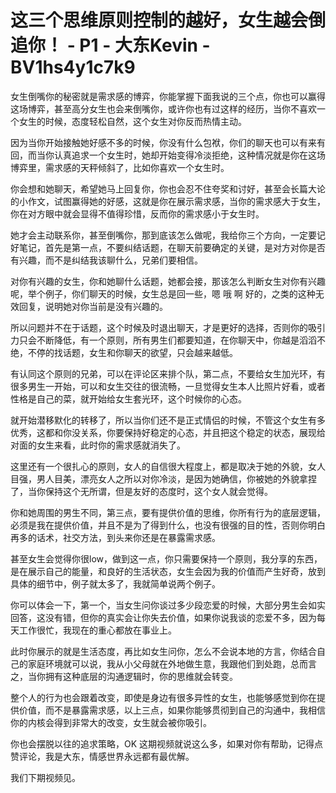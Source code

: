 # 这三个思维原则控制的越好，女生越会倒追你！ - P1 - 大东Kevin - BV1hs4y1c7k9

女生倒嘴你的秘密就是需求感的博弈，你能掌握下面我说的三个点，你也可以赢得这场博弈，甚至高分女生也会来倒嘴你，或许你也有过这样的经历，当你不喜欢一个女生的时候，态度轻松自然，这个女生对你反而热情主动。

因为当你开始接触她好感不多的时候，你没有什么包袱，你们的聊天也可以有来有回，而当你认真追求一个女生时，她却开始变得冷淡拒绝，这种情况就是你在这场博弈里，需求感的天秤倾斜了，比如你喜欢一个女生时。

你会想和她聊天，希望她马上回复你，你也会忍不住夸奖和讨好，甚至会长篇大论的小作文，试图赢得她的好感，这就是你在展示需求感，当你的需求感大于女生，你在对方眼中就会显得不值得珍惜，反而你的需求感小于女生时。

她才会主动联系你，甚至倒嘴你，那到底该怎么做呢，我给你三个方向，一定要记好笔记，首先是第一点，不要纠结话题，在聊天前要确定的关键，是对方对你是否有兴趣，而不是纠结我该聊什么，兄弟们要相信。

对你有兴趣的女生，你和她聊什么话题，她都会接，那该怎么判断女生对你有兴趣呢，举个例子，你们聊天的时候，女生总是回一些，嗯 哦 啊 好的，之类的这种无效回复，说明她对你当前是没有兴趣的。

所以问题并不在于话题，这个时候及时退出聊天，才是更好的选择，否则你的吸引力只会不断降低，有一个原则，所有男生们都要知道，在你聊天中，你越是滔滔不绝，不停的找话题，女生和你聊天的欲望，只会越来越低。

有认同这个原则的兄弟，可以在评论区来排个队，第二点，不要给女生加光环，有很多男生一开始，可以和女生交往的很流畅，一旦觉得女生本人比照片好看，或者性格是自己的菜，就开始给女生套光环，这个时候你的心态。

就开始潜移默化的转移了，所以当你们还不是正式情侣的时候，不管这个女生有多优秀，这都和你没关系，你要保持好稳定的心态，并且把这个稳定的状态，展现给对面的女生来看，此时你的需求感就消失了。

这里还有一个很扎心的原则，女人的自信很大程度上，都是取决于她的外貌，女人目强，男人目美，漂亮女人之所以对你冷淡，是因为她确信，你被她的外貌拿捏了，当你保持这个无所谓，但是友好的态度时，这个女人就会觉得。

你和她周围的男生不同，第三点，要有提供价值的思维，你所有行为的底层逻辑，必须是我在提供价值，并且不是为了得到什么，也没有很强的目的性，否则你明白再多的话术，社交方法，到头来你还是在暴露需求感。

甚至女生会觉得你很low，做到这一点，你只需要保持一个原则，我分享的东西，是在展示自己的能量，和良好的生活状态，女生会因为我的价值而产生好奇，放到具体的细节中，例子就太多了，我就简单说两个例子。

你可以体会一下，第一个，当女生问你谈过多少段恋爱的时候，大部分男生会如实回答，这没有错，但你的真实会让你失去价值，如果你说我谈的恋爱不多，因为每天工作很忙，我现在的重心都放在事业上。

此时你展示的就是生活态度，再比如女生问你，怎么不会说本地的方言，你结合自己的家庭环境就可以说，我从小父母就在外地做生意，我跟他们到处跑，总而言之，当你拥有这种底层的沟通逻辑时，你的思维就会转变。

整个人的行为也会跟着改变，即使是身边有很多异性的女生，也能够感觉到你在提供价值，而不是暴露需求感，以上三点，如果你能够贯彻到自己的沟通中，我相信你的内核会得到非常大的改变，女生就会被你吸引。

你也会摆脱以往的追求策略，OK 这期视频就说这么多，如果对你有帮助，记得点赞评论，我是大东，情感世界永远都有最优解。

我们下期视频见。